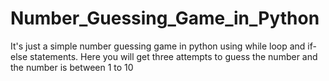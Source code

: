 # Number_Guessing_Game_in_Python
It's just a simple number guessing game in python using while loop and if-else statements. Here you will get three attempts to guess the number and the number is between 1 to 10
